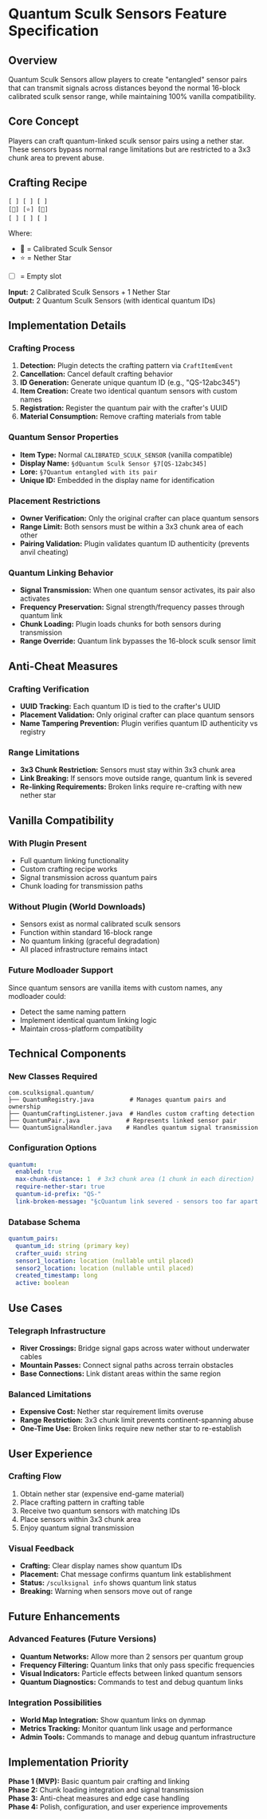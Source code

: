 # Quantum Sculk Sensors Feature Specification

## Overview
Quantum Sculk Sensors allow players to create "entangled" sensor pairs that can transmit signals across distances beyond the normal 16-block calibrated sculk sensor range, while maintaining 100% vanilla compatibility.

## Core Concept
Players can craft quantum-linked sculk sensor pairs using a nether star. These sensors bypass normal range limitations but are restricted to a 3x3 chunk area to prevent abuse.

## Crafting Recipe

```
[ ] [ ] [ ]
[📡] [⭐] [📡]
[ ] [ ] [ ]
```

Where:
- 📡 = Calibrated Sculk Sensor
- ⭐ = Nether Star
- [ ] = Empty slot

**Input:** 2 Calibrated Sculk Sensors + 1 Nether Star  
**Output:** 2 Quantum Sculk Sensors (with identical quantum IDs)

## Implementation Details

### Crafting Process
1. **Detection:** Plugin detects the crafting pattern via `CraftItemEvent`
2. **Cancellation:** Cancel default crafting behavior
3. **ID Generation:** Generate unique quantum ID (e.g., "QS-12abc345")
4. **Item Creation:** Create two identical quantum sensors with custom names
5. **Registration:** Register the quantum pair with the crafter's UUID
6. **Material Consumption:** Remove crafting materials from table

### Quantum Sensor Properties
- **Item Type:** Normal `CALIBRATED_SCULK_SENSOR` (vanilla compatible)
- **Display Name:** `§dQuantum Sculk Sensor §7[QS-12abc345]`
- **Lore:** `§7Quantum entangled with its pair`
- **Unique ID:** Embedded in the display name for identification

### Placement Restrictions
- **Owner Verification:** Only the original crafter can place quantum sensors
- **Range Limit:** Both sensors must be within a 3x3 chunk area of each other
- **Pairing Validation:** Plugin validates quantum ID authenticity (prevents anvil cheating)

### Quantum Linking Behavior
- **Signal Transmission:** When one quantum sensor activates, its pair also activates
- **Frequency Preservation:** Signal strength/frequency passes through quantum link
- **Chunk Loading:** Plugin loads chunks for both sensors during transmission
- **Range Override:** Quantum link bypasses the 16-block sculk sensor limit

## Anti-Cheat Measures

### Crafting Verification
- **UUID Tracking:** Each quantum ID is tied to the crafter's UUID
- **Placement Validation:** Only original crafter can place quantum sensors
- **Name Tampering Prevention:** Plugin verifies quantum ID authenticity vs registry

### Range Limitations
- **3x3 Chunk Restriction:** Sensors must stay within 3x3 chunk area
- **Link Breaking:** If sensors move outside range, quantum link is severed
- **Re-linking Requirements:** Broken links require re-crafting with new nether star

## Vanilla Compatibility

### With Plugin Present
- Full quantum linking functionality
- Custom crafting recipe works
- Signal transmission across quantum pairs
- Chunk loading for transmission paths

### Without Plugin (World Downloads)
- Sensors exist as normal calibrated sculk sensors
- Function within standard 16-block range
- No quantum linking (graceful degradation)
- All placed infrastructure remains intact

### Future Modloader Support
Since quantum sensors are vanilla items with custom names, any modloader could:
- Detect the same naming pattern
- Implement identical quantum linking logic
- Maintain cross-platform compatibility

## Technical Components

### New Classes Required
```
com.sculksignal.quantum/
├── QuantumRegistry.java          # Manages quantum pairs and ownership
├── QuantumCraftingListener.java  # Handles custom crafting detection
├── QuantumPair.java             # Represents linked sensor pair
└── QuantumSignalHandler.java    # Handles quantum signal transmission
```

### Configuration Options
```yaml
quantum:
  enabled: true
  max-chunk-distance: 1  # 3x3 chunk area (1 chunk in each direction)
  require-nether-star: true
  quantum-id-prefix: "QS-"
  link-broken-message: "§cQuantum link severed - sensors too far apart!"
```

### Database Schema
```yaml
quantum_pairs:
  quantum_id: string (primary key)
  crafter_uuid: string
  sensor1_location: location (nullable until placed)
  sensor2_location: location (nullable until placed)
  created_timestamp: long
  active: boolean
```

## Use Cases

### Telegraph Infrastructure
- **River Crossings:** Bridge signal gaps across water without underwater cables
- **Mountain Passes:** Connect signal paths across terrain obstacles
- **Base Connections:** Link distant areas within the same region

### Balanced Limitations
- **Expensive Cost:** Nether star requirement limits overuse
- **Range Restriction:** 3x3 chunk limit prevents continent-spanning abuse
- **One-Time Use:** Broken links require new nether star to re-establish

## User Experience

### Crafting Flow
1. Obtain nether star (expensive end-game material)
2. Place crafting pattern in crafting table
3. Receive two quantum sensors with matching IDs
4. Place sensors within 3x3 chunk area
5. Enjoy quantum signal transmission

### Visual Feedback
- **Crafting:** Clear display names show quantum IDs
- **Placement:** Chat message confirms quantum link establishment
- **Status:** `/sculksignal info` shows quantum link status
- **Breaking:** Warning when sensors move out of range

## Future Enhancements

### Advanced Features (Future Versions)
- **Quantum Networks:** Allow more than 2 sensors per quantum group
- **Frequency Filtering:** Quantum links that only pass specific frequencies
- **Visual Indicators:** Particle effects between linked quantum sensors
- **Quantum Diagnostics:** Commands to test and debug quantum links

### Integration Possibilities
- **World Map Integration:** Show quantum links on dynmap
- **Metrics Tracking:** Monitor quantum link usage and performance
- **Admin Tools:** Commands to manage and debug quantum infrastructure

## Implementation Priority
**Phase 1 (MVP):** Basic quantum pair crafting and linking  
**Phase 2:** Chunk loading integration and signal transmission  
**Phase 3:** Anti-cheat measures and edge case handling  
**Phase 4:** Polish, configuration, and user experience improvements
